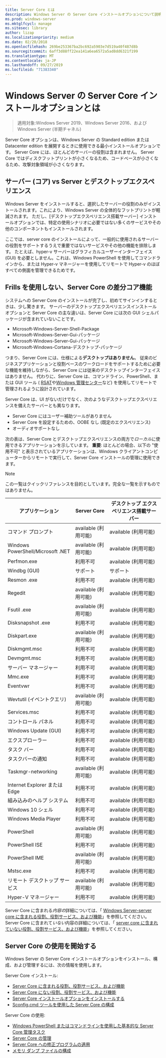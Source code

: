 ```yaml
---
title: Server Core とは
description: Windows Server の Server Core インストールオプションについて説明します。
ms.prod: windows-server
ms.mktglfcycl: manage
ms.sitesec: library
author: lizap
ms.localizationpriority: medium
ms.date: 02/20/2018
ms.openlocfilehash: 269be253367ba2bc692a5903e7d519a40f487d8b
ms.sourcegitcommit: 6aff3d88ff22ea141a6ea6572a5ad8dd6321f199
ms.translationtype: MT
ms.contentlocale: ja-JP
ms.lasthandoff: 09/27/2019
ms.locfileid: "71383340"
---
```

# <a name="what-is-the-server-core-installation-option-in-windows-server"></a>Windows Server の Server Core インストールオプションとは

> 適用対象:Windows Server 2019、Windows Server 2016、および Windows Server (半期チャネル)

Server Core オプションは、Windows Server の Standard edition または Datacenter edition を展開するときに使用できる最小インストールオプションです。 Server Core には、ほとんどのサーバーの役割は含まれません。 Server Core ではディスクフットプリントが小さくなるため、コードベースが小さくなるため、攻撃対象領域が小さくなります。 

## <a name="server-core-vs-server-with-desktop-experience"></a>サーバー (コア) vs Server とデスクトップエクスペリエンス 
Windows Server をインストールすると、選択したサーバーの役割のみがインストールされます。これにより、Windows Server の全体的なフットプリントが軽減されます。 ただし、[デスクトップエクスペリエンス搭載サーバー] インストールオプションでは、特定の使用シナリオに必要ではない多くのサービスやその他のコンポーネントもインストールされます。 

ここでは、server core のインストールによって、一般的に使用されるサーバーの役割をサポートするうえで重要ではないサービスやその他の機能を排除します。 たとえば、hyper-v サーバーはグラフィカルユーザーインターフェイス (GUI) を必要としません。これは、Windows PowerShell を使用してコマンドラインから、または Hyper-v マネージャーを使用してリモートで Hyper-v のほぼすべての側面を管理できるためです。 

## <a name="the-server-core-difference---core-capabilities-without-the-frills"></a>Frills を使用しない、Server Core の差分コア機能
システムへの Server Core のインストールが完了し、初めてサインインするときは、少し驚きます。 サーバーのデスクトップエクスペリエンスインストールオプションと Server Core の主な違いは、Server Core には次の GUI シェルパッケージが含まれていないことです。

- Microsoft-Windows-Server-Shell-Package
- Microsoft-Windows-Server-Gui-パッケージ
- Microsoft-Windows-Server-Gui-パッケージ
- Microsoft-Windows-Cortana-デスクトップ-パッケージ

つまり、Server Core には、仕様による**デスクトップはありません**。 従来のビジネスアプリケーションと役割ベースのワークロードをサポートするために必要な機能を維持しながら、Server Core には従来のデスクトップインターフェイスはありません。 代わりに、Server Core は、コマンドライン、PowerShell、または GUI ツール ( [RSAT](../../remote/remote-server-administration-tools.md)や[Windows 管理センター](../../manage/windows-admin-center/overview.md)など) を使用してリモートで管理されるように設計されています。

Server Core は、UI がないだけでなく、次のようなデスクトップエクスペリエンスを備えたサーバーとも異なります。

- Server Core にはユーザー補助ツールがありません
- Server Core を設定するための、OOBE なし (既定のエクスペリエンス)
- オーディオサポートなし

次の表は、Server Core とデスクトップエクスペリエンスの両方で*ローカル*に使用できるアプリケーションを示しています。 **重要**: ほとんどの場合、以下の "使用不可" と表示されているアプリケーションは、Windows クライアントコンピューターからリモートで実行して、Server Core インストールの管理に使用できます。

> [!NOTE]
> この一覧はクイックリファレンスを目的としています。完全な一覧を示すものではありません。


| アプリケーション                     | Server Core     | デスクトップ エクスペリエンス搭載サーバー |
|------------------------------------|-----------------|--------------------------------|
| コマンド プロンプト                     | available (利用可能)       | available (利用可能)                      |
| Windows PowerShell/Microsoft .NET | available (利用可能)       | available (利用可能)                      |
| Perfmon.exe                        | 利用不可  | available (利用可能)                      |
| Windbg (GUI)                         | サポート       | サポート                      |
| Resmon .exe                         | 利用不可   | available (利用可能)                      |
| Regedit                            | available (利用可能)       | available (利用可能)                      |
| Fsutil .exe                         | available (利用可能)       | available (利用可能)                      |
| Disksnapshot .exe                   | 利用不可   | available (利用可能)                      |
| Diskpart.exe                       | available (利用可能)       | available (利用可能)                      |
| Diskmgmt.msc                       | 利用不可   | available (利用可能)                      |
| Devmgmt.msc                        | 利用不可   | available (利用可能)                      |
| サーバー マネージャー                     | 利用不可  | available (利用可能)                      |
| Mmc.exe                            | 利用不可   | available (利用可能)                      |
| Eventvwr                           | 利用不可  | available (利用可能)                      |
| Wevtutil (イベントクエリ)           | available (利用可能)       | available (利用可能)                      |
| Services.msc                       | 利用不可   | available (利用可能)                      |
| コントロール パネル                      | 利用不可   | available (利用可能)                      |
| Windows Update (GUI)                 | 利用不可 | available (利用可能)                      |
| エクスプローラー                   | 利用不可   | available (利用可能)                      |
| タスク バー                            | 利用不可   | available (利用可能)                      |
| タスクバーの通知              | 利用不可   | available (利用可能)                      |
| Taskmgr-networking                            | available (利用可能)       | available (利用可能)                      |
| Internet Explorer または Edge          | 利用不可   | available (利用可能)                      |
| 組み込みのヘルプ システム               | 利用不可   | available (利用可能)                      |
| Windows 10 シェル                   | 利用不可   | available (利用可能)                      |
| Windows Media Player               | 利用不可   | available (利用可能)                      |
| PowerShell                         | available (利用可能)       | available (利用可能)                      |
| PowerShell ISE                     | 利用不可   | available (利用可能)                      |
| PowerShell IME                     | available (利用可能)       | available (利用可能)                      |
| Mstsc.exe                          | 利用不可   | available (利用可能)                      |
| リモート デスクトップ サービス            | available (利用可能)       | available (利用可能)                      |
| Hyper-V マネージャー                    | 利用不可  | available (利用可能)                      |


Server Core に含まれる*内容の*詳細については、「 [Windows Server-server core に含まれる役割、役割サービス、および機能](server-core-roles-and-services.md)」を参照してください。 Server Core に含まれて*いない*内容の詳細については、「 [server core に含まれていない役割、役割サービス、および機能](server-core-removed-roles.md)」を参照してください。

## <a name="get-started-using-server-core"></a>Server Core の使用を開始する
Windows Server の Server Core インストールオプションをインストール、構成、および管理するには、次の情報を使用します。

Server Core インストール: 
- [Server Core に含まれる役割、役割サービス、および機能](server-core-roles-and-services.md)
- [Server Core にない役割、役割サービス、および機能](server-core-removed-roles.md)
- [Server Core インストールオプションをインストールする](../../get-started/getting-started-with-server-core.md)
- [Sconfig.cmd ツールを使用した Server Core の構成](../../get-started/sconfig-on-ws2016.md)

Server Core の使用:
- [Windows PowerShell またはコマンドラインを使用した基本的な Server Core 管理タスク](server-core-administer.md)
- [Server Core の管理](server-core-manage.md)
- [Server Core への修正プログラムの適用](server-core-servicing.md)
- [メモリ ダンプ ファイルの構成](server-core-memory-dump.md)